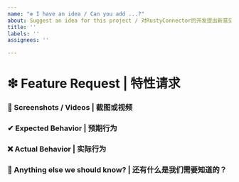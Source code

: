 ```yaml
---
name: "❇ I have an idea / Can you add ...?"
about: Suggest an idea for this project / 对RustyConnector的开发提出新意见
title: ''
labels: ''
assignees: ''

---
```


# ❇ Feature Request | 特性请求

<!--
👉 This template is helpful, but you may erase everything if you can express the issue clearly 
👉 该模板用于高效的表达问题，如果您能清楚的描述问题也可无需使用该模板的内容
-->

### 📸 Screenshots / Videos | 截图或视频

<!-- 
✍ If applicable, add screenshots or a video recording to help explain your problem 
✍ 如果可以的话，请附带上相关截图或视频记录，这样将更好的帮助我们解决您遇到的问题
-->

### ✔ Expected Behavior | 预期行为

<!-- 
✍ What would you expect to happen
✍ 您预计会发生什么行为
-->

### ❌ Actual Behavior | 实际行为

<!--
✍ What actually happened, if relevant
✍ 但实际发生了什么（请尽量保持于反馈内容相关）
-->

### 💬 Anything else we should know? | 还有什么是我们需要知道的？

<!-- 
✍ This is the perfect place to add any additional details 
✍ 您可在此补充相关细节，这将有助于我们帮助您解决问题
-->